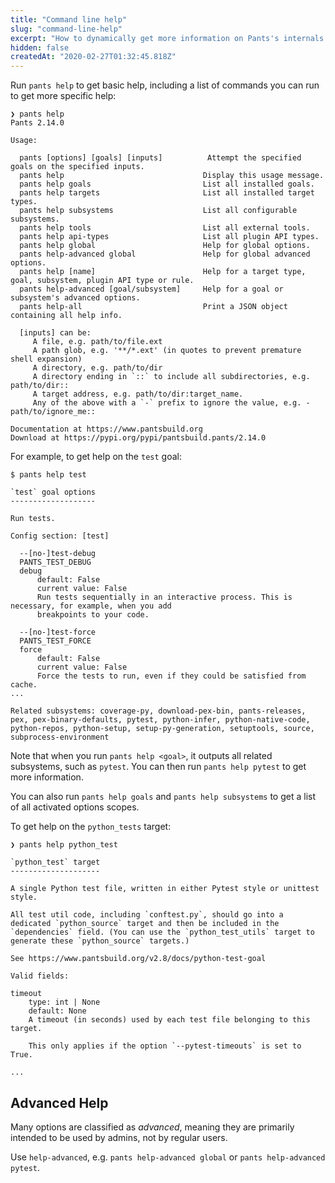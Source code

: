 ```yaml
---
title: "Command line help"
slug: "command-line-help"
excerpt: "How to dynamically get more information on Pants's internals."
hidden: false
createdAt: "2020-02-27T01:32:45.818Z"
---
```


Run `pants help` to get basic help, including a list of commands you can run to get more specific help:

```text Shell
❯ pants help
Pants 2.14.0

Usage:

  pants [options] [goals] [inputs]          Attempt the specified goals on the specified inputs.
  pants help                               Display this usage message.
  pants help goals                         List all installed goals.
  pants help targets                       List all installed target types.
  pants help subsystems                    List all configurable subsystems.
  pants help tools                         List all external tools.
  pants help api-types                     List all plugin API types.
  pants help global                        Help for global options.
  pants help-advanced global               Help for global advanced options.
  pants help [name]                        Help for a target type, goal, subsystem, plugin API type or rule.
  pants help-advanced [goal/subsystem]     Help for a goal or subsystem's advanced options.
  pants help-all                           Print a JSON object containing all help info.

  [inputs] can be:
     A file, e.g. path/to/file.ext
     A path glob, e.g. '**/*.ext' (in quotes to prevent premature shell expansion)
     A directory, e.g. path/to/dir
     A directory ending in `::` to include all subdirectories, e.g. path/to/dir::
     A target address, e.g. path/to/dir:target_name.
     Any of the above with a `-` prefix to ignore the value, e.g. -path/to/ignore_me::

Documentation at https://www.pantsbuild.org
Download at https://pypi.org/pypi/pantsbuild.pants/2.14.0
```

For example, to get help on the `test` goal:

```text Shell
$ pants help test

`test` goal options
-------------------

Run tests.

Config section: [test]

  --[no-]test-debug
  PANTS_TEST_DEBUG
  debug
      default: False
      current value: False
      Run tests sequentially in an interactive process. This is necessary, for example, when you add
      breakpoints to your code.

  --[no-]test-force
  PANTS_TEST_FORCE
  force
      default: False
      current value: False
      Force the tests to run, even if they could be satisfied from cache.
...

Related subsystems: coverage-py, download-pex-bin, pants-releases, pex, pex-binary-defaults, pytest, python-infer, python-native-code, python-repos, python-setup, setup-py-generation, setuptools, source, subprocess-environment
```

Note that when you run `pants help <goal>`, it outputs all related subsystems, such as `pytest`. You can then run `pants help pytest` to get more information.

You can also run `pants help goals` and `pants help subsystems` to get a list of all activated options scopes.

To get help on the `python_tests` target:

```text Shell
❯ pants help python_test

`python_test` target
--------------------

A single Python test file, written in either Pytest style or unittest style.

All test util code, including `conftest.py`, should go into a dedicated `python_source` target and then be included in the
`dependencies` field. (You can use the `python_test_utils` target to generate these `python_source` targets.)

See https://www.pantsbuild.org/v2.8/docs/python-test-goal

Valid fields:

timeout
    type: int | None
    default: None
    A timeout (in seconds) used by each test file belonging to this target.

    This only applies if the option `--pytest-timeouts` is set to True.

...
```

## Advanced Help

Many options are classified as _advanced_, meaning they are primarily intended to be used by admins, not by regular users.

Use `help-advanced`, e.g. `pants help-advanced global` or `pants help-advanced pytest`.
